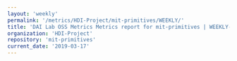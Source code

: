 ```yaml
---
layout: 'weekly'
permalink: '/metrics/HDI-Project/mit-primitives/WEEKLY/'
title: 'DAI Lab OSS Metrics Metrics report for mit-primitives | WEEKLY-REPORT-2019-03-17'
organization: 'HDI-Project'
repository: 'mit-primitives'
current_date: '2019-03-17'
---
```

